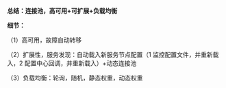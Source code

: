 **总结：连接池，高可用+可扩展+负载均衡**

 

**细节：**

 （1）高可用，故障自动转移

 （2）扩展性，服务发现：自动载入新服务节点配置（1 监控配置文件，并重新载入，2 配置中心回调，并重新载入）+动态连接池

 （3）负载均衡：轮询，随机，静态权重，动态权重